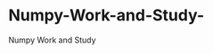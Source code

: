 # Numpy-Work-and-Study-
Numpy Work and Study 
                
                
              
                     
                  
                             
                 
                  
                    
                    
             
                                  
                                                         
                               
                       
                             
                             
